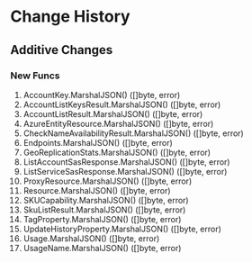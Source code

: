 # Change History

## Additive Changes

### New Funcs

1. AccountKey.MarshalJSON() ([]byte, error)
1. AccountListKeysResult.MarshalJSON() ([]byte, error)
1. AccountListResult.MarshalJSON() ([]byte, error)
1. AzureEntityResource.MarshalJSON() ([]byte, error)
1. CheckNameAvailabilityResult.MarshalJSON() ([]byte, error)
1. Endpoints.MarshalJSON() ([]byte, error)
1. GeoReplicationStats.MarshalJSON() ([]byte, error)
1. ListAccountSasResponse.MarshalJSON() ([]byte, error)
1. ListServiceSasResponse.MarshalJSON() ([]byte, error)
1. ProxyResource.MarshalJSON() ([]byte, error)
1. Resource.MarshalJSON() ([]byte, error)
1. SKUCapability.MarshalJSON() ([]byte, error)
1. SkuListResult.MarshalJSON() ([]byte, error)
1. TagProperty.MarshalJSON() ([]byte, error)
1. UpdateHistoryProperty.MarshalJSON() ([]byte, error)
1. Usage.MarshalJSON() ([]byte, error)
1. UsageName.MarshalJSON() ([]byte, error)
